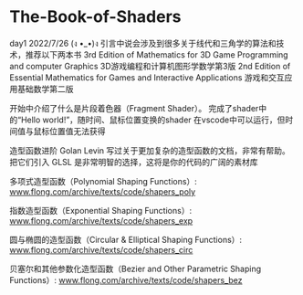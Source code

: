 # The-Book-of-Shaders
day1 2022/7/26 (ง •_•)ง
引言中说会涉及到很多关于线代和三角学的算法和技术，推荐以下两本书
    3rd Edition of Mathematics for 3D Game Programming and computer Graphics 
        3D游戏编程和计算机图形学数学第3版
    2nd Edition of Essential Mathematics for Games and Interactive Applications
        游戏和交互应用基础数学第二版

开始中介绍了什么是片段着色器（Fragment Shader）。
    完成了shader中的“Hello world!”，随时间、鼠标位置变换的shader
    在vscode中可以运行，但时间值与鼠标位置值无法获得


造型函数进阶
Golan Levin 写过关于更加复杂的造型函数的文档，非常有帮助。把它们引入 GLSL 是非常明智的选择，这将是你的代码的广阔的素材库

多项式造型函数（Polynomial Shaping Functions）: www.flong.com/archive/texts/code/shapers_poly

指数造型函数（Exponential Shaping Functions）: www.flong.com/archive/texts/code/shapers_exp

圆与椭圆的造型函数（Circular & Elliptical Shaping Functions）: www.flong.com/archive/texts/code/shapers_circ

贝塞尔和其他参数化造型函数（Bezier and Other Parametric Shaping Functions）: www.flong.com/archive/texts/code/shapers_bez